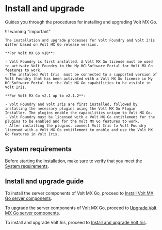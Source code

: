 # Install and upgrade

Guides you through the procedures for installing and upgrading Volt MX Go.

!!! warning "Important"

    The installation and upgrade processes for Volt Foundry and Volt Iris differ based on Volt MX Go release version. 
    
    **For Volt MX Go v10**:

    - Volt Foundry is first installed. A Volt MX Go license must be used to activate Volt Foundry in the My HCLSoftware Portal for Volt MX Go features to work.
    - The installed Volt Iris  must be connected to a supported version of Volt Foundry that has been activated with a Volt MX Go license in My HCLSoftware Portal for the Volt MX Go capabilities to be visible in Volt Iris. 

    **For Volt MX Go v2.1 up to v2.1.2**:

    - Volt Foundry and Volt Iris are first installed, followed by installing the necessary plugins using the Volt MX Go Plugin Installer. The plugins enable the capabilities unique to Volt MX Go. 
    - Volt Foundry must be licensed with a Volt MX Go entitlement for the plugins to be enabled and for the Volt MX Go features to work.
    - After installing the plugins, connect Volt Iris to Volt Foundry licensed with a Volt MX Go entitlement to enable and use the Volt MX Go features in Volt Iris.

<!--## Before you begin

In case you would like to deploy Volt MX Go in a **development or test only environment**, you can do so with Kubernetes using the following options:

- using [K3s](https://docs.k3s.io) on an Ubuntu, RHEL, SLES machine or VM

- using [Rancher Desktop](https://docs.rancherdesktop.io) running on Windows
-->

## System requirements

Before starting the installation, make sure to verify that you meet the [System requirements](sysreq/index.md).

## Install and upgrade guide

To install the server components of Volt MX Go, proceed to [Install Volt MX Go server components](installserver/index.md).

To upgrade the server components of Volt MX Go, proceed to [Upgrade Volt MX Go server components](upgradeserver/index.md).

To install and upgrade Volt Iris, proceed to [Install and upgrade Volt Iris](installiris/index.md).
